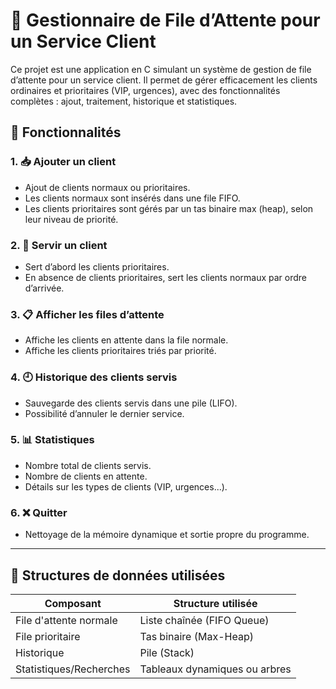 # 🧾 Gestionnaire de File d’Attente pour un Service Client

Ce projet est une application en C simulant un système de gestion de file d’attente pour un service client. Il permet de gérer efficacement les clients ordinaires et prioritaires (VIP, urgences), avec des fonctionnalités complètes : ajout, traitement, historique et statistiques.

## 🚀 Fonctionnalités

### 1. 📥 Ajouter un client
- Ajout de clients normaux ou prioritaires.
- Les clients normaux sont insérés dans une file FIFO.
- Les clients prioritaires sont gérés par un tas binaire max (heap), selon leur niveau de priorité.

### 2. 🧾 Servir un client
- Sert d’abord les clients prioritaires.
- En absence de clients prioritaires, sert les clients normaux par ordre d’arrivée.

### 3. 📋 Afficher les files d’attente
- Affiche les clients en attente dans la file normale.
- Affiche les clients prioritaires triés par priorité.

### 4. 🕘 Historique des clients servis
- Sauvegarde des clients servis dans une pile (LIFO).
- Possibilité d’annuler le dernier service.

### 5. 📊 Statistiques
- Nombre total de clients servis.
- Nombre de clients en attente.
- Détails sur les types de clients (VIP, urgences...).

### 6. ❌ Quitter
- Nettoyage de la mémoire dynamique et sortie propre du programme.

---

## 🧱 Structures de données utilisées

| Composant               | Structure utilisée            |
|------------------------|-------------------------------|
| File d'attente normale | Liste chaînée (FIFO Queue)    |
| File prioritaire       | Tas binaire (Max-Heap)        |
| Historique             | Pile (Stack)                  |
| Statistiques/Recherches| Tableaux dynamiques ou arbres |


